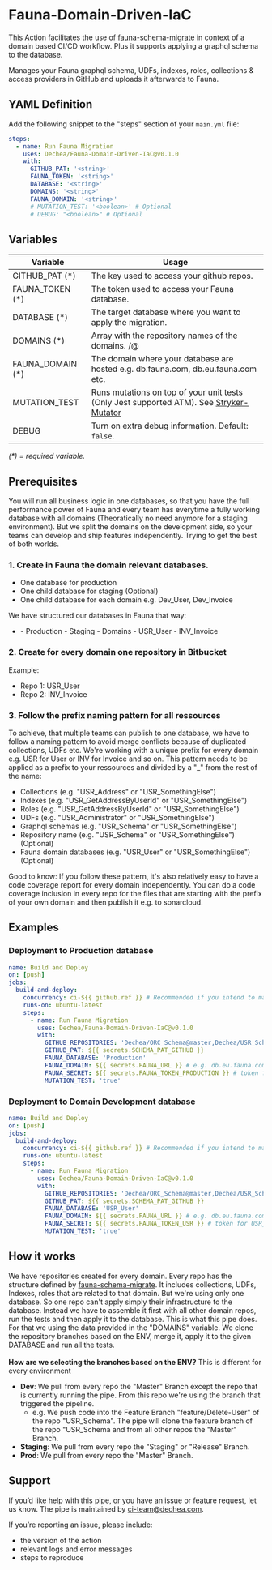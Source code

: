 # Fauna-Domain-Driven-IaC

This Action facilitates the use of [fauna-schema-migrate](https://github.com/fauna-labs/fauna-schema-migrate) in context of a domain based CI/CD workflow. Plus it supports applying a graphql schema to the database.

Manages your Fauna graphql schema, UDFs, indexes, roles, collections & access providers in GitHub and uploads it afterwards to Fauna.

## YAML Definition

Add the following snippet to the "steps" section of your `main.yml` file:

```yaml
steps:
  - name: Run Fauna Migration
    uses: Dechea/Fauna-Domain-Driven-IaC@v0.1.0
    with:
      GITHUB_PAT: '<string>'
      FAUNA_TOKEN: '<string>'
      DATABASE: '<string>'
      DOMAINS: '<string>' 
      FAUNA_DOMAIN: '<string>'
      # MUTATION_TEST: '<boolean>' # Optional
      # DEBUG: "<boolean>" # Optional
```
## Variables

| Variable              | Usage                                                       |
| --------------------- | ----------------------------------------------------------- |
| GITHUB_PAT (*)        | The key used to access your github repos. |
| FAUNA_TOKEN (*)       | The token used to access your Fauna database. |
| DATABASE (*)          | The target database where you want to apply the migration. |
| DOMAINS (*)           | Array with the repository names of the domains. <organization>/<repository>@<branch> |
| FAUNA_DOMAIN (*)      | The domain where your database are hosted e.g. db.fauna.com, db.eu.fauna.com etc.|
| MUTATION_TEST         | Runs mutations on top of your unit tests  (Only Jest supported ATM). See [Stryker-Mutator](https://stryker-mutator.io/) |
| DEBUG                 | Turn on extra debug information. Default: `false`. |

_(*) = required variable._

## Prerequisites

You will run all business logic in one databases, so that you have the full performance power of Fauna and every team has everytime a fully working database with all domains (Theoratically no need anymore for a staging environment). 
But we split the domains on the development side, so your teams can develop and ship features independently. Trying to get the best of both worlds.

### 1. Create in Fauna the domain relevant databases.

- One database for production
- One child database for staging (Optional)
- One child database for each domain e.g. Dev_User, Dev_Invoice

We have structured our databases in Fauna that way:

- <ProductName>
    - Production
    - Staging
    - Domains
        - USR_User
        - INV_Invoice

### 2. Create for every domain one repository in Bitbucket

Example:

- Repo 1: USR_User
- Repo 2: INV_Invoice

### 3. Follow the prefix naming pattern for all ressources

To achieve, that multiple teams can publish to one database, we have to follow a naming pattern to avoid merge conflicts because of duplicated collections, UDFs etc.
We're working with a unique prefix for every domain e.g. USR for User or INV for Invoice and so on.
This pattern needs to be applied as a prefix to your ressources and divided by a "_" from the rest of the name:

- Collections (e.g. "USR_Address" or "USR_SomethingElse")
- Indexes (e.g. "USR_GetAddressByUserId" or "USR_SomethingElse")
- Roles (e.g. "USR_GetAddressByUserId" or "USR_SomethingElse")
- UDFs (e.g. "USR_Administrator" or "USR_SomethingElse")
- Graphql schemas (e.g. "USR_Schema" or "USR_SomethingElse")
- Repository name (e.g. "USR_Schema" or "USR_SomethingElse") (Optional)
- Fauna domain databases (e.g. "USR_User" or "USR_SomethingElse") (Optional)

Good to know: If you follow these pattern, it's also relatively easy to have a code coverage report for every domain independently. You can do a code coverage inclusion in every repo for the files that are starting with the prefix of your own domain and then publish it e.g. to sonarcloud.

## Examples

### Deployment to Production database 
```yaml  
name: Build and Deploy
on: [push]
jobs:
  build-and-deploy:
    concurrency: ci-${{ github.ref }} # Recommended if you intend to make multiple deployments in quick succession.
    runs-on: ubuntu-latest
    steps:
      - name: Run Fauna Migration
        uses: Dechea/Fauna-Domain-Driven-IaC@v0.1.0
        with:
          GITHUB_REPOSITORIES: 'Dechea/ORC_Schema@master,Dechea/USR_Schema@master,Dechea/CLS_Schema@master,Dechea/HES_Schema@master'
          GITHUB_PAT: ${{ secrets.SCHEMA_PAT_GITHUB }}
          FAUNA_DATABASE: 'Production'
          FAUNA_DOMAIN: ${{ secrets.FAUNA_URL }} # e.g. db.eu.fauna.com
          FAUNA_SECRET: ${{ secrets.FAUNA_TOKEN_PRODUCTION }} # token for Production database
          MUTATION_TEST: 'true'
```
### Deployment to Domain Development database  
```yaml  
name: Build and Deploy
on: [push]
jobs:
  build-and-deploy:
    concurrency: ci-${{ github.ref }} # Recommended if you intend to make multiple deployments in quick succession.
    runs-on: ubuntu-latest
    steps:
      - name: Run Fauna Migration
        uses: Dechea/Fauna-Domain-Driven-IaC@v0.1.0
        with:
          GITHUB_REPOSITORIES: 'Dechea/ORC_Schema@master,Dechea/USR_Schema@master,Dechea/CLS_Schema@master,Dechea/HES_Schema@master'
          GITHUB_PAT: ${{ secrets.SCHEMA_PAT_GITHUB }}
          FAUNA_DATABASE: 'USR_User'
          FAUNA_DOMAIN: ${{ secrets.FAUNA_URL }} # e.g. db.eu.fauna.com
          FAUNA_SECRET: ${{ secrets.FAUNA_TOKEN_USR }} # token for USR_User database
          MUTATION_TEST: 'true'
```
  
## How it works
We have repositories created for every domain. Every repo has the structure defined by [fauna-schema-migrate](https://github.com/fauna-labs/fauna-schema-migrate). It includes collections, UDFs, Indexes, roles that are related to that domain. 
But we're using only one database. So one repo can't apply simply their infrastructure to the database. Instead we have to assemble it first with all other domain repos, run the tests and then apply it to the database. This is what this pipe does.
<br />
For that we using the data provided in the "DOMAINS" variable. We clone the repository branches based on the ENV, merge it, apply it to the given DATABASE and run all the tests.
<br /><br />
**How are we selecting the branches based on the ENV?**
This is different for every environment

- **Dev**: We pull from every repo the "Master" Branch except the repo that is currently running the pipe. From this repo we're using the branch that triggered the pipeline.
    - e.g. We push code into the Feature Branch "feature/Delete-User" of the repo "USR_Schema". The pipe will clone the feature branch of the repo "USR_Schema and from all other repos the "Master" Branch.
- **Staging**: We pull from every repo the "Staging" or "Release" Branch.
- **Prod**: We pull from every repo the "Master" Branch.

## Support
If you’d like help with this pipe, or you have an issue or feature request, let us know.
The pipe is maintained by ci-team@dechea.com.

If you’re reporting an issue, please include:

- the version of the action
- relevant logs and error messages
- steps to reproduce
